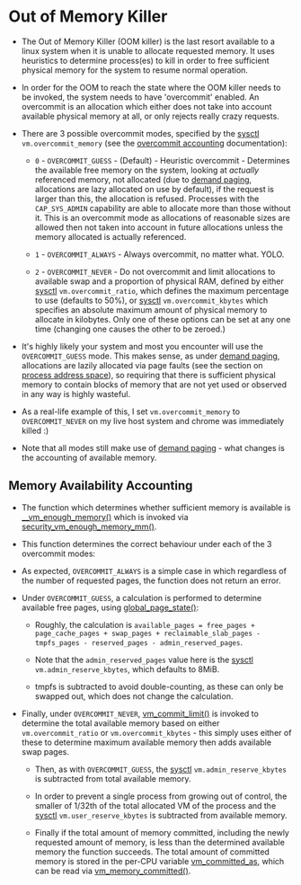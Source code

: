 # Out of Memory Killer

* The Out of Memory Killer (OOM killer) is the last resort available to a linux
  system when it is unable to allocate requested memory. It uses heuristics to
  determine process(es) to kill in order to free sufficient physical memory for
  the system to resume normal operation.

* In order for the OOM to reach the state where the OOM killer needs to be
  invoked, the system needs to have 'overcommit' enabled. An overcommit is an
  allocation which either does not take into account available physical memory
  at all, or only rejects really crazy requests.

* There are 3 possible overcommit modes, specified by the [sysctl][sysctl]
  `vm.overcommit_memory` (see the [overcommit accounting][overcommit-accounting]
  documentation):

  * `0` - `OVERCOMMIT_GUESS` - (Default) - Heuristic overcommit - Determines the
    available free memory on the system, looking at _actually_ referenced
    memory, not allocated (due to [demand paging][demand-paging], allocations
    are lazy allocated on use by default), if the request is larger than this,
    the allocation is refused. Processes with the `CAP_SYS_ADMIN` capability are
    able to allocate more than those without it. This is an overcommit mode as
    allocations of reasonable sizes are allowed then not taken into account in
    future allocations unless the memory allocated is actually referenced.

  * `1` - `OVERCOMMIT_ALWAYS` - Always overcommit, no matter what. YOLO.

  * `2` - `OVERCOMMIT_NEVER` - Do not overcommit and limit allocations to
    available swap and a proportion of physical RAM, defined by either
    [sysctl][sysctl] `vm.overcommit_ratio`, which defines the maximum percentage
    to use (defaults to 50%), or [sysctl][sysctl] `vm.overcommit_kbytes` which
    specifies an absolute maximum amount of physical memory to allocate in
    kilobytes. Only one of these options can be set at any one time (changing
    one causes the other to be zeroed.)

* It's highly likely your system and most you encounter will use the
  `OVERCOMMIT_GUESS` mode. This makes sense, as under
  [demand paging][demand-paging], allocations are lazily allocated via page
  faults (see the section on [process address space][process]), so requiring
  that there is sufficient physical memory to contain blocks of memory that are
  not yet used or observed in any way is highly wasteful.

* As a real-life example of this, I set `vm.overcommit_memory` to
  `OVERCOMMIT_NEVER` on my live host system and chrome was immediately killed :)

* Note that all modes still make use of [demand paging][demand-paging] - what
  changes is the accounting of available memory.

## Memory Availability Accounting

* The function which determines whether sufficient memory is available is
  [__vm_enough_memory()][__vm_enough_memory] which is invoked via
  [security_vm_enough_memory_mm()][security_vm_enough_memory_mm].

* This function determines the correct behaviour under each of the 3 overcommit
  modes:

* As expected, `OVERCOMMIT_ALWAYS` is a simple case in which regardless of the
  number of requested pages, the function does not return an error.

* Under `OVERCOMMIT_GUESS`, a calculation is performed to determine available
  free pages, using [global_page_state()][global_page_state]:

  * Roughly, the calculation is `available_pages = free_pages + page_cache_pages +
    swap_pages + reclaimable_slab_pages - tmpfs_pages - reserved_pages -
    admin_reserved_pages`.

  * Note that the `admin_reserved_pages` value here is the [sysctl][sysctl]
    `vm.admin_reserve_kbytes`, which defaults to 8MiB.

  * tmpfs is subtracted to avoid double-counting, as these can only be swapped
    out, which does not change the calculation.

* Finally, under `OVERCOMMIT_NEVER`, [vm_commit_limit()][vm_commit_limit] is
  invoked to determine the total available memory based on either
  `vm.overcommit_ratio` or `vm.overcommit_kbytes` - this simply uses either of
  these to determine maximum available memory then adds available swap pages.

  * Then, as with `OVERCOMMIT_GUESS`, the [sysctl][sysctl]
    `vm.admin_reserve_kbytes` is subtracted from total available memory.

  * In order to prevent a single process from growing out of control, the
    smaller of 1/32th of the total allocated VM of the process and the
    [sysctl][sysctl] `vm.user_reserve_kbytes` is subtracted from available
    memory.

  * Finally if the total amount of memory committed, including the newly
    requested amount of memory, is less than the determined available memory the
    function succeeds. The total amount of committed memory is stored in the
    per-CPU variable [vm_committed_as][vm_committed_as], which can be read via
    [vm_memory_committed()][vm_memory_committed].

[__vm_enough_memory]:https://github.com/torvalds/linux/blob/v4.6/mm/util.c#L481
[demand-paging]:https://en.wikipedia.org/wiki/Demand_paging
[global_page_state]:https://github.com/torvalds/linux/blob/v4.6/include/linux/vmstat.h#L120
[overcommit-accounting]:https://github.com/torvalds/linux/blob/v4.6/Documentation/vm/overcommit-accounting
[security_vm_enough_memory_mm]:https://github.com/torvalds/linux/blob/v4.6/security/security.c#L216
[sysctl]:https://wiki.archlinux.org/index.php/Sysctl
[vm_commit_limit]:https://github.com/torvalds/linux/blob/v4.6/mm/util.c#L431
[vm_committed_as]:https://github.com/torvalds/linux/blob/v4.6/mm/util.c#L449
[vm_memory_committed]:https://github.com/torvalds/linux/blob/v4.6/mm/util.c#L459

[process]:./process.md
